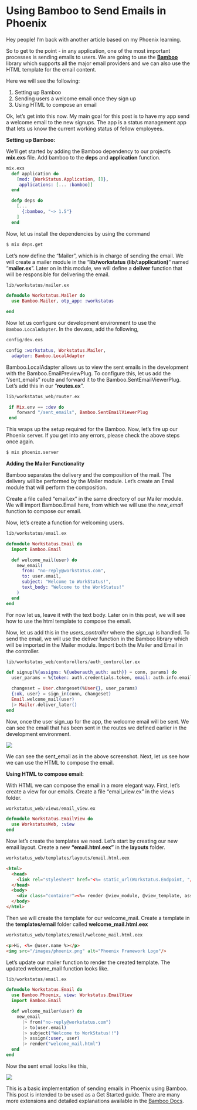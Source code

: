 # Using Bamboo to Send Emails in Phoenix

Hey people! I’m back with another article based on my Phoenix learning.

So to get to the point - in any application, one of the most important processes is sending emails to users. We are going to use the [**Bamboo**](https://github.com/thoughtbot/bamboo) library which supports all the major email providers and we can also use the HTML template for the email content.

Here we will see the following:

1. Setting up Bamboo
2. Sending users a welcome email once they sign up
3. Using HTML to compose an email

Ok, let’s get into this now. My main goal for this post is to have my app send a welcome email to the new signups. The app is a status management app that lets us know the current working status of fellow employees.

**Setting up Bamboo:**

We’ll get started by adding the Bamboo dependency to our project’s **mix.exs** file. Add bamboo to the **deps** and **application** function.

```ex
mix.exs
  def application do
    [mod: {WorkStatus.Application, []},
     applications: [... :bamboo]]
  end

  defp deps do
    [...
      {:bamboo, "~> 1.5"}
    ]
  end
```

Now, let us install the dependencies by using the command

```sh
$ mix deps.get
```

Let’s now define the “Mailer”, which is in charge of sending the email. We will create a mailer module in the “**lib/workstatus (lib/:application)**” named “**mailer.ex**”. Later on in this module, we will define a **deliver** function that will be responsible for delivering the email.

```ex
lib/workstatus/mailer.ex

defmodule Workstatus.Mailer do
  use Bamboo.Mailer, otp_app: :workstatus

end
```

Now let us configure our development environment to use the `Bamboo.LocalAdapter`. In the dev.exs, add the following,

```ex
config/dev.exs

config :workstatus, Workstatus.Mailer,
  adapter: Bamboo.LocalAdapter
```

Bamboo.LocalAdapter allows us to view the sent emails in the development with the Bamboo.EmailPreviewPlug. To configure this, let us add the “/sent_emails” route and forward it to the Bamboo.SentEmailViewerPlug. Let’s add this in our “**routes.ex**”.

```ex
lib/workstatus_web/router.ex

 if Mix.env == :dev do
    forward "/sent_emails", Bamboo.SentEmailViewerPlug
 end
```

This wraps up the setup required for the Bamboo. Now, let’s fire up our Phoenix server. If you get into any errors, please check the above steps once again.

```sh
$ mix phoenix.server
```

**Adding the Mailer Functionality**

Bamboo separates the delivery and the composition of the mail. The delivery will be performed by the Mailer module. Let’s create an Email module that will perform the composition.

Create a file called “email.ex” in the same directory of our Mailer module. We will import Bamboo.Email here, from which we will use the _new_email_ function to compose our email.

Now, let’s create a function for welcoming users.

```ex
lib/workstatus/email.ex

defmodule Workstatus.Email do
  import Bamboo.Email

  def welcome_mail(user) do
    new_email(
      from: "no-reply@workstatus.com",
      to: user.email,
      subject: "Welcome to WorkStatus!",
      text_body: "Welcome to the WorkStatus!"
    )
  end
end
```

For now let us, leave it with the text body. Later on in this post, we will see how to use the html template to compose the email.

Now, let us add this in the _users_controller_ where the _sign_up_ is handled. To send the email, we will use the deliver function in the Bamboo library which will be imported in the Mailer module. Import both the Mailer and Email in the controller.

```ex
lib/workstatus_web/contorollers/auth_contoroller.ex

def signup(%{assigns: %{ueberauth_auth: auth}} = conn, params) do
  user_params = %{token: auth.credentials.token, email: auth.info.email, provider: "github"}

  changeset = User.changeset(%User{}, user_params)
  {:ok, user} = sign_in(conn, changeset)
  Email.welcome_mail(user)
  |> Mailer.deliver_later()
end
```

Now, once the user sign_up for the app, the welcome email will be sent. We can see the email that has been sent in the routes we defined earlier in the development environment.

![](https://skcript.com/svrmedia/heroes/image1-38.png)

We can see the sent_email as in the above screenshot. Next, let us see how we can use the HTML to compose the email.

**Using HTML to compose email:**

With HTML we can compose the email in a more elegant way. First, let’s create a view for our emails. Create a file “email_view.ex” in the views folder.

```ex
workstatus_web/views/email_view.ex

defmodule Workstatus.EmailView do
  use WorkstatusWeb, :view
end
```

Now let’s create the templates we need. Let’s start by creating our new email layout. Create a new **“email.html.eex”** in the **layouts** folder.

```html
workstatus_web/templates/layouts/email.html.eex

<html>
  <head>
    <link rel="stylesheet" href="<%= static_url(Workstatus.Endpoint, "/css/style.css") %>">
  </head>
  <body>
    <div class="container"><%= render @view_module, @view_template, assigns %></div>
  </body>
</html>
```

Then we will create the template for our welcome_mail. Create a template in the **templates/email** folder called **welcome_mail.html.eex**

```html
workstatus_web/templates/email/welcome_mail.html.eex

<p>Hi, <%= @user.name %></p>
<img src="/images/phoenix.png" alt="Phoenix Framework Logo"/>
```

Let’s update our mailer function to render the created template. The updated welcome_mail function looks like.

```ex
lib/workstatus/email.ex

defmodule Workstatus.Email do
  use Bamboo.Phoenix, view: Workstatus.EmailView
  import Bamboo.Email

  def welcome_mailer(user) do
    new_email
      |> from("no-reply@workstatus.com")
      |> to(user.email)
      |> subject("Welcome to WorkStatus!!")
      |> assign(:user, user)
      |> render("welcome_mail.html")
  end
end
```

Now the sent email looks like this,

![](https://skcript.com/svrmedia/heroes/image2-38.png)

This is a basic implementation of sending emails in Phoenix using Bamboo. This post is intended to be used as a Get Started guide. There are many more extensions and detailed explanations available in the [Bamboo Docs](https://github.com/thoughtbot/bamboo).